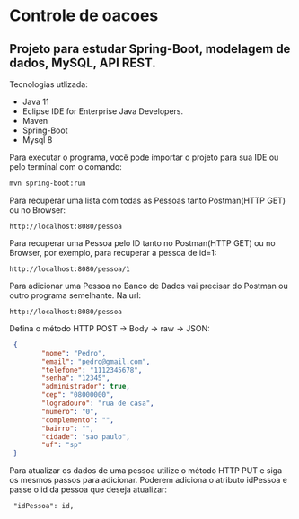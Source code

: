 # Controle de oacoes

## Projeto para estudar Spring-Boot, modelagem de dados, MySQL, API REST.

Tecnologias utlizada:
- Java 11
- Eclipse IDE for Enterprise Java Developers.
- Maven
- Spring-Boot
- Mysql 8

Para executar o programa, você pode importar o projeto para sua IDE ou pelo terminal com o comando:
```bash
mvn spring-boot:run
```

Para recuperar uma lista com todas as Pessoas tanto Postman(HTTP GET) ou no Browser:

```
http://localhost:8080/pessoa
```

Para recuperar uma Pessoa pelo ID tanto no Postman(HTTP GET) ou no Browser, por exemplo, para recuperar a pessoa de id=1:

```
http://localhost:8080/pessoa/1
```
Para adicionar uma Pessoa no Banco de Dados vai precisar do Postman ou outro programa semelhante. Na url:

```
http://localhost:8080/pessoa
```

Defina o método HTTP POST -> Body -> raw -> JSON:

```Json
 {
        "nome": "Pedro",
        "email": "pedro@gmail.com",
        "telefone": "1112345678",
        "senha": "12345",
        "administrador": true,
        "cep": "08000000",
        "logradouro": "rua de casa",
        "numero": "0",
        "complemento": "",
        "bairro": "",
        "cidade": "sao paulo",
        "uf": "sp"
 }
 ```
 
 Para atualizar os dados de uma pessoa utilize o método HTTP PUT e siga os mesmos passos para adicionar. Poderem adiciona o atributo idPessoa e passe o id da pessoa que deseja atualizar:
 ```
  "idPessoa": id,
 ```
